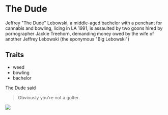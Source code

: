 # The Dude

Jeffrey "The Dude" Lebowski, a middle-aged bachelor with a penchant for cannabis and bowling, licing in LA 1991, is assaulted by two goons hired by pornographer Jackie Treehorn, demanding money owed by the wife of another Jeffrey Lebowski (the eponymous "Big Lebowski")

## Traits
* weed
* bowling
* bachelor

The Dude said

> Obviously you're not a golfer.

<img src="https://upload.wikimedia.org/wikipedia/en/3/35/Biglebowskiposter.jpg"/>